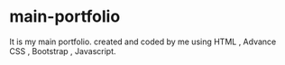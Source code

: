 # main-portfolio
It is my main portfolio. created and coded by me using HTML , Advance CSS , Bootstrap , Javascript.
